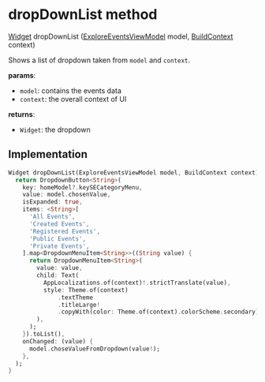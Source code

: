 


# dropDownList method








[Widget](https://api.flutter.dev/flutter/widgets/Widget-class.html) dropDownList
([ExploreEventsViewModel](../../view_model_after_auth_view_models_event_view_models_explore_events_view_model/ExploreEventsViewModel-class.md) model, [BuildContext](https://api.flutter.dev/flutter/widgets/BuildContext-class.html) context)





<p>Shows a list of dropdown taken from  <code>model</code> and <code>context</code>.</p>
<p><strong>params</strong>:</p>
<ul>
<li><code>model</code>: contains the events data</li>
<li><code>context</code>: the overall context of UI</li>
</ul>
<p><strong>returns</strong>:</p>
<ul>
<li><code>Widget</code>: the dropdown</li>
</ul>



## Implementation

```dart
Widget dropDownList(ExploreEventsViewModel model, BuildContext context) {
  return DropdownButton<String>(
    key: homeModel?.keySECategoryMenu,
    value: model.chosenValue,
    isExpanded: true,
    items: <String>[
      'All Events',
      'Created Events',
      'Registered Events',
      'Public Events',
      'Private Events',
    ].map<DropdownMenuItem<String>>((String value) {
      return DropdownMenuItem<String>(
        value: value,
        child: Text(
          AppLocalizations.of(context)!.strictTranslate(value),
          style: Theme.of(context)
              .textTheme
              .titleLarge!
              .copyWith(color: Theme.of(context).colorScheme.secondary),
        ),
      );
    }).toList(),
    onChanged: (value) {
      model.choseValueFromDropdown(value!);
    },
  );
}
```







